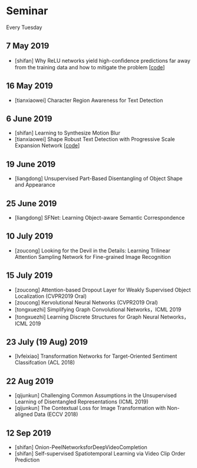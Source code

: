 # Seminar
Every Tuesday

## 7 May 2019
* [shifan] Why ReLU networks yield high-conﬁdence predictions far away from the training data and how to mitigate the problem [[code](https://github.com/max-andr/relu_networks_overconfident)]


## 16  May 2019
* [tianxiaowei] Character Region Awareness for Text Detection

## 6 June 2019
* [shifan] Learning to Synthesize Motion Blur
* [tianxiaowei] Shape Robust Text Detection with Progressive Scale Expansion Network [[code](https://github.com/whai362/PSENet)]



## 19 June 2019
* [liangdong] Unsupervised Part-Based Disentangling of Object Shape and Appearance

## 25 June 2019
* [liangdong] SFNet: Learning Object-aware Semantic Correspondence

## 10 July 2019
* [zoucong] Looking for the Devil in the Details: Learning Trilinear Attention Sampling Network for Fine-grained Image Recognition

## 15 July 2019
* [zoucong] Attention-based Dropout Layer for Weakly Supervised Object Localization (CVPR2019 Oral) 
* [zoucong] Kervolutional Neural Networks (CVPR2019 Oral)
* [tongxuezhi] Simplifying Graph Convolutional Networks，ICML 2019
* [tongxuezhi] Learning Discrete Structures for Graph Neural Networks，ICML 2019

## 23 July (19 Aug) 2019
* [lvfeixiao] Transformation Networks for Target-Oriented Sentiment Classifcation (ACL 2018)

## 22 Aug 2019
* [qijunkun] Challenging Common Assumptions in the Unsupervised Learning of Disentangled Representations (ICML 2019)
* [qijunkun] The Contextual Loss for Image Transformation with Non-aligned Data (ECCV 2018)

## 12 Sep 2019
* [shifan] Onion-PeelNetworksforDeepVideoCompletion
* [shifan] Self-supervised Spatiotemporal Learning via Video Clip Order Prediction
